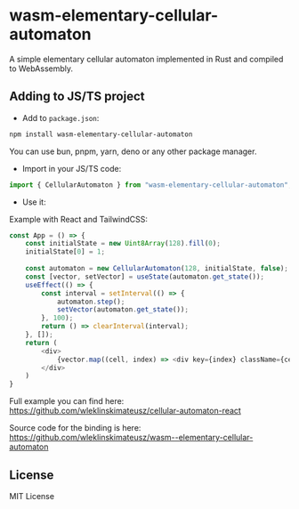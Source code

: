 # wasm-elementary-cellular-automaton

A simple elementary cellular automaton implemented in Rust and compiled to WebAssembly.

## Adding to JS/TS project

- Add to `package.json`:

```bash
npm install wasm-elementary-cellular-automaton
```

You can use bun, pnpm, yarn, deno or any other package manager.

- Import in your JS/TS code:

```typescript
import { CellularAutomaton } from "wasm-elementary-cellular-automaton";
```

- Use it:

Example with React and TailwindCSS:
```typescript
const App = () => {
    const initialState = new Uint8Array(128).fill(0);
    initialState[0] = 1;
    
    const automaton = new CellularAutomaton(128, initialState, false);
    const [vector, setVector] = useState(automaton.get_state());
    useEffect(() => {
        const interval = setInterval(() => {
            automaton.step();
            setVector(automaton.get_state());
        }, 100);
        return () => clearInterval(interval);
    }, []);
    return (
        <div>
            {vector.map((cell, index) => <div key={index} className={cell ? 'bg-black' : 'bg-white' + " w-4 h-4"} />)}
        </div>
    )
}
```

Full example you can find here: https://github.com/wleklinskimateusz/cellular-automaton-react

Source code for the binding is here: https://github.com/wleklinskimateusz/wasm--elementary-cellular-automaton

## License

MIT License



